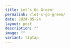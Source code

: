 ```yaml
---
title: Let's Go Green!
permalink: /let-s-go-green/
date: 2024-05-24
layout: post
description: ""
image: ""
variant: tiptap
---
```

